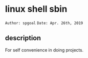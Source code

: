 # linux shell sbin

`Author: spgoal`
`Date: Apr. 26th, 2019`

## description

  For self convenience in doing projects.
